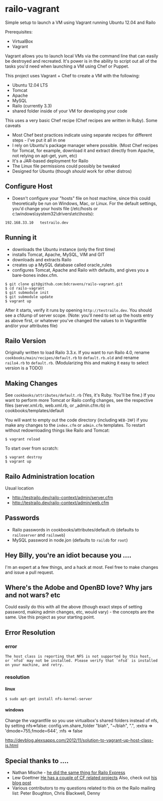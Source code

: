 railo-vagrant
=============

Simple setup to launch a VM using Vagrant running Ubuntu 12.04 and Railo


Prerequisites:
 
* VirtualBox
* Vagrant

Vagrant allows you to launch local VMs via the command line that can easily be destroyed and recreated. It's power is in the ability to script out all of the tasks you'd need when launching a VM using Chef or Puppet.

This project uses Vagrant + Chef to create a VM with the following:

* Ubuntu 12.04 LTS
* Tomcat
* Apache
* MySQL
* Railo (currently 3.3)
* shared folder inside of your VM for developing your code

This uses a very basic Chef recipe (Chef recipes are written in Ruby). Some caveats

* Most Chef best practices indicate using separate recipes for different steps - I've put it all in one
* I rely on Ubuntu's package manager where possible. (Most Chef recipes for Tomcat, for example, download it and extract directly from Apache, not relying on apt-get, yum, etc)
* It's a JAR-based deployment for Railo
* The Linux file permissions could possibly be tweaked 
* Designed for Ubuntu (though _should_ work for other distros)

Configure Host
--------------
* Doesn't configure your "hosts" file on host machine, since this could theoretically be run on Windows, Mac, or Linux. For the default settings, you'd change your hosts file (/etc/hosts or c:\windows\system32\drivers\etc\hosts):

```
192.168.33.10	testrailo.dev
```

Running it
----------
 - downloads the Ubuntu instance (only the first time)
 - installs Tomcat, Apache, MySQL, VIM and GIT
 - downloads and extracts Railo
 - creates up a MySQL database called oracle_rules
 - configures Tomcat, Apache and Railo with defaults, and gives you a bare-bones index.cfm.

```
$ git clone git@github.com:bdcravens/railo-vagrant.git
$ cd railo-vagrant
$ git submodule init
$ git submodule update
$ vagrant up 
```
After it starts, verify it runs by opening ```http://testrailo.dev```. You should see a cfdump of server scope. (Note: you'll need to set up the hosts entry as above first, or whatever you've changed the values to in Vagrantfile and/or your attributes file)

Railo Version
-------------
Originally written to load Railo 3.3.x. If you want to run Railo 4.0, rename ```cookbooks/main/recipes/default.rb``` to ```default.rb.old``` and rename ```railo4.rb``` to ```default.rb```. (Modularizing this and making it easy to select version is a TODO)

Making Changes
--------------
See ```cookbooks/attributes/default.rb``` (Yes, it's Ruby. You'll be fine.) If you want to perform more Tomcat or Railo config changes, see the respective files (server.xml.rb, web.xml.rb, or _admin.cfm.rb) in cookbooks/templates/default

You will want to empty out the code directory (including ```WEB-INF```) if you make any changes to the ```index.cfm``` or ```admin.cfm``` templates. To restart without redownloading things like Railo and Tomcat:

    $ vagrant reload

To start over from scratch:

    $ vagrant destroy
    $ vagrant up

Railo Administration location
-----------------------------
Usual location
 - http://testrailo.dev/railo-context/admin/server.cfm
 - http://testrailo.dev/railo-context/admin/web.cfm

Passwords
-----------
 - Railo passwords in cookbooks/attributes/default.rb (defaults to ```railoserver``` and ```railoweb```)
 - MySQL password in node.jon (defaults to ```raildb``` for ```root```)

Hey Billy, you're an idiot because you ….
-----------------------------------------
I'm an expert at a few things, and a hack at most. Feel free to make changes and issue a pull request.

Where's the Adobe and OpenBD love? Why jars and not wars? etc
-------------------------------------------------------------
Could easily do this with all the above (though exact steps of setting password, making admin changes, etc, would vary) - the concepts are the same. Use this project as your starting point.


Error Resolution
-------------------------------------------------------------
### error
    The host class is reporting that NFS is not supported by this host,
    or `nfsd` may not be installed. Please verify that `nfsd` is installed
    on your machine, and retry.
### resolution
#### linux
    $ sudo apt-get install nfs-kernel-server

#### windows
Change the vagrantfile so you use virtualbox's shared folders instead of nfs, by setting nfs=>false:
config.vm.share_folder "blah", "~/blah", ".", :extra => 'dmode=755,fmode=644', :nfs => false
    
http://devblog.alexsapps.com/2012/11/solution-to-vagrant-up-host-class-is.html

Special thanks to ….
--------------------
* Nathan Mische - [he did the same thing for Railo Express](https://github.com/nmische/cookbooks)
* Lew Goettner [He has a couple of CF related projects](https://github.com/lewg) Also, check out [his blog post](http://beacon.wharton.upenn.edu/404/2011/12/keeping-your-machine-clean-with-vagrant-chef)
* Various contributors to my questions related to this on the Railo mailing list: Peter Boughton, Chris Blackwell, Denny


